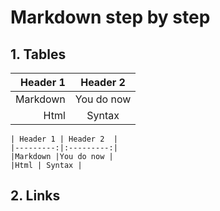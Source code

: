 # Markdown step by step

## 1. Tables

| Header 1 |  Header 2  |
| -------: | :--------: |
| Markdown | You do now |
|     Html |   Syntax   |

```
| Header 1 | Header 2  |
|---------:|:---------:|
|Markdown |You do now |
|Html | Syntax |
```

## 2. Links


